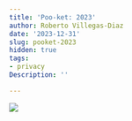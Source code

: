 ```yaml
---
title: 'Poo-ket: 2023'
author: Roberto Villegas-Diaz
date: '2023-12-31'
slug: pooket-2023
hidden: true
tags:
- privacy
Description: ''

---
```


![](https://cdn.ca.emap.com/wp-content/uploads/sites/13/2022/11/porta-potty-1024x682.jpg)
